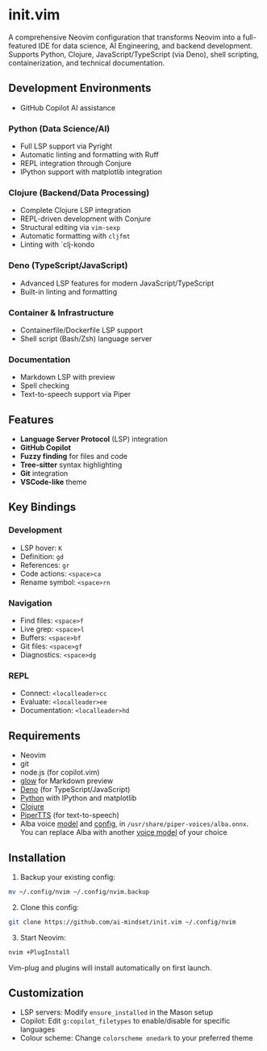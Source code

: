 # init.vim
A comprehensive Neovim configuration that transforms Neovim into a full-featured IDE for data science, AI Engineering, and backend development. Supports Python, Clojure, JavaScript/TypeScript (via Deno), shell scripting, containerization, and technical documentation.

## Development Environments
- GitHub Copilot AI assistance

### Python (Data Science/AI)
- Full LSP support via Pyright
- Automatic linting and formatting with Ruff
- REPL integration through Conjure
- IPython support with matplotlib integration

### Clojure (Backend/Data Processing)
- Complete Clojure LSP integration
- REPL-driven development with Conjure
- Structural editing via `vim-sexp`
- Automatic formatting with `cljfmt`
- Linting with `clj-kondo

### Deno (TypeScript/JavaScript)
- Advanced LSP features for modern JavaScript/TypeScript
- Built-in linting and formatting

### Container & Infrastructure
- Containerfile/Dockerfile LSP support
- Shell script (Bash/Zsh) language server

### Documentation
- Markdown LSP with preview
- Spell checking 
- Text-to-speech support via Piper

## Features
- **Language Server Protocol** (LSP) integration
- **GitHub Copilot**
- **Fuzzy finding** for files and code
- **Tree-sitter** syntax highlighting
- **Git** integration
- **VSCode-like** theme

## Key Bindings
### Development
- LSP hover: `K`
- Definition: `gd`
- References: `gr`
- Code actions: `<space>ca`
- Rename symbol: `<space>rn`

### Navigation
- Find files: `<space>f`
- Live grep: `<space>l`
- Buffers: `<space>bf`
- Git files: `<space>gf`
- Diagnostics: `<space>dg`

### REPL
- Connect: `<localleader>cc`
- Evaluate: `<localleader>ee`
- Documentation: `<localleader>hd`

## Requirements
- Neovim
- git
- node.js (for copilot.vim)
- [glow](https://github.com/charmbracelet/glow) for Markdown preview
- [Deno](https://ai-mindset.github.io/deno/) (for TypeScript/JavaScript)
- [Python](https://ai-mindset.github.io/bring-it-back-to-basics/) with IPython and matplotlib
- [Clojure](https://github.com/ai-mindset/clj-installer)
- [PiperTTS](https://github.com/rhasspy/piper) (for text-to-speech)
- Alba voice [model](https://huggingface.co/rhasspy/piper-voices/resolve/v1.0.0/en/en_GB/alba/medium/en_GB-alba-medium.onnx?download=true) and [config](https://huggingface.co/rhasspy/piper-voices/resolve/v1.0.0/en/en_GB/alba/medium/en_GB-alba-medium.onnx.json?download=true.json), in `/usr/share/piper-voices/alba.onnx`. You can replace Alba with another [voice model](https://github.com/rhasspy/piper/blob/master/VOICES.md) of your choice

## Installation
1. Backup your existing config:
```bash
mv ~/.config/nvim ~/.config/nvim.backup
```

2. Clone this config:
```bash
git clone https://github.com/ai-mindset/init.vim ~/.config/nvim
```

3. Start Neovim:
```bash
nvim +PlugInstall
```

Vim-plug and plugins will install automatically on first launch.

## Customization
- LSP servers: Modify `ensure_installed` in the Mason setup
- Copilot: Edit `g:copilot_filetypes` to enable/disable for specific languages
- Colour scheme: Change `colorscheme onedark` to your preferred theme
